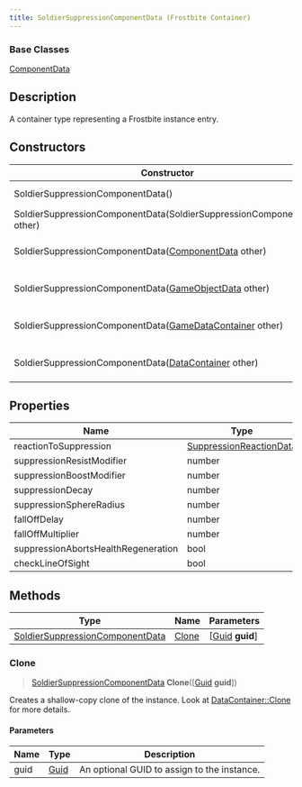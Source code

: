 ```yaml
---
title: SoldierSuppressionComponentData (Frostbite Container)
---
```

### Base Classes

[ComponentData](ComponentData)

## Description

A container type representing a Frostbite instance entry.

## Constructors

| Constructor                                                                                | Description                                                                                                                                           |
| ------------------------------------------------------------------------------------------ | ----------------------------------------------------------------------------------------------------------------------------------------------------- |
| SoldierSuppressionComponentData()                                                          | Create a new instance of this container type.                                                                                                         |
| SoldierSuppressionComponentData(SoldierSuppressionComponentData other)                     | Create a reference copy of an instance of the same type.                                                                                              |
| SoldierSuppressionComponentData([ComponentData](ComponentData) other)                      | Upcast an instance of type [ComponentData](ComponentData) to [SoldierSuppressionComponentData](SoldierSuppressionComponentData).                      |
| SoldierSuppressionComponentData([GameObjectData](GameObjectData) other)                    | Upcast an instance of type [GameObjectData](GameObjectData) to [SoldierSuppressionComponentData](SoldierSuppressionComponentData).                    |
| SoldierSuppressionComponentData([GameDataContainer](GameDataContainer) other)              | Upcast an instance of type [GameDataContainer](GameDataContainer) to [SoldierSuppressionComponentData](SoldierSuppressionComponentData).              |
| SoldierSuppressionComponentData([DataContainer](/vext/ref/cls/shr/datacontainer) other) | Upcast an instance of type [DataContainer](/vext/ref/cls/shr/datacontainer) to [SoldierSuppressionComponentData](SoldierSuppressionComponentData). |

## Properties

| Name                                | Type                                               | Description |
| ----------------------------------- | -------------------------------------------------- | ----------- |
| reactionToSuppression               | [SuppressionReactionData](SuppressionReactionData) |             |
| suppressionResistModifier           | number                                             |             |
| suppressionBoostModifier            | number                                             |             |
| suppressionDecay                    | number                                             |             |
| suppressionSphereRadius             | number                                             |             |
| fallOffDelay                        | number                                             |             |
| fallOffMultiplier                   | number                                             |             |
| suppressionAbortsHealthRegeneration | bool                                               |             |
| checkLineOfSight                    | bool                                               |             |

## Methods

| Type                                                               | Name            | Parameters                                     |
| ------------------------------------------------------------------ | --------------- | ---------------------------------------------- |
| [SoldierSuppressionComponentData](SoldierSuppressionComponentData) | [Clone](#clone) | \[[Guid](/vext/ref/cls/shr/guid) **guid**\] |

### Clone

> [SoldierSuppressionComponentData](SoldierSuppressionComponentData) **Clone**(\[[Guid](/vext/ref/cls/shr/guid) **guid**\])

Creates a shallow-copy clone of the instance. Look at [DataContainer::Clone](/vext/ref/cls/shr/datacontainer#clone) for more details.

#### Parameters

| Name | Type         | Description                                 |
| ---- | ------------ | ------------------------------------------- |
| guid | [Guid](Guid) | An optional GUID to assign to the instance. |
